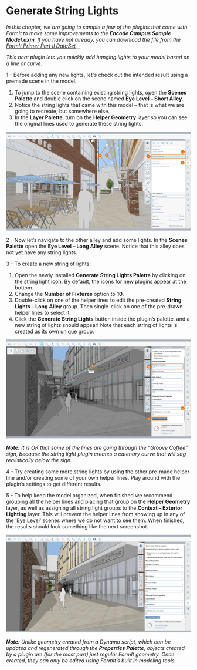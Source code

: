# Generate String Lights

_In this chapter, we are going to sample a few of the plugins that come with FormIt to make some improvements to the_ _**Encode Campus Sample Model.axm**. If you have not already, you can download the file from the_ [_FormIt Primer Part II DataSet_](https://formit-help.s3.amazonaws.com/FormIt+Primer+Part+2+Datasets.zip)__

_This neat plugin lets you quickly add hanging lights to your model based on a line or curve._

1 - Before adding any new lights, let's check out the intended result using a premade scene in the model.

1. To jump to the scene containing existing string lights, open the **Scenes Palette** and double click on the scene named **Eye Level – Short Alley**.
2. Notice the string lights that came with this model – that is what we are going to recreate, but somewhere else.
3. In the **Layer Palette**, turn on the **Helper Geometry** layer so you can see the original lines used to generate these string lights.

![](<../../.gitbook/assets/3 (10).png>)

2 - Now let’s navigate to the other alley and add some lights. In the **Scenes Palette** open the **Eye Level – Long Alley** scene. Notice that this alley does not yet have any string lights.

3 - To create a new string of lights:

1. Open the newly installed **Generate String Lights Palette** by clicking on the string light icon. By default, the icons for new plugins appear at the bottom.
2. Change the **Number of Fixtures** option to **10**.
3. Double-click on one of the helper lines to edit the pre-created **String Lights – Long Alley** group. Then single-click on one of the pre-drawn helper lines to select it.
4. Click the **Generate String Lights** button inside the plugin’s palette, and a new string of lights should appear! Note that each string of lights is created as its own unique group.

![](<../../.gitbook/assets/4 (6) (1).png>)

_**Note:**_ _It is OK that some of the lines are going through the “Groove Coffee” sign, because the string light plugin creates a catenary curve that will sag realistically below the sign._

4 - Try creating some more string lights by using the other pre-made helper line and/or creating some of your own helper lines. Play around with the plugin’s settings to get different results.

5 - To help keep the model organized, when finished we recommend grouping all the helper lines and placing that group on the **Helper Geometry** layer, as well as assigning all string light groups to the **Context – Exterior Lighting** layer. This will prevent the helper lines from showing up in any of the ‘Eye Level’ scenes where we do not want to see them. When finished, the results should look something like the next screenshot.

![](<../../.gitbook/assets/5 (3) (1).png>)

_**Note:**_ _Unlike geometry created from a Dynamo script, which can be updated and regenerated through the_ _**Properties Palette**, objects created by a plugin are (for the most part) just regular FormIt geometry. Once created, they can only be edited using FormIt’s built in modeling tools._
